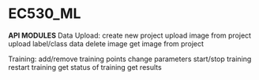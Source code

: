 # EC530_ML

**API MODULES**
Data Upload:
  create new project
  upload image from project
  upload label/class data
  delete image
  get image from project

Training:
  add/remove training points
  change parameters
  start/stop training
  restart training
  get status of training
  get results
  
